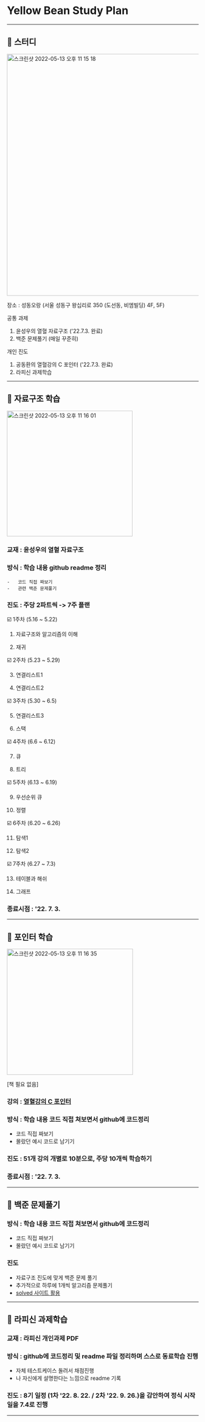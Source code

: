 # Yellow Bean Study Plan
***
##   :book: 스터디

<img width="635" alt="스크린샷 2022-05-13 오후 11 15 18" src="https://user-images.githubusercontent.com/87407504/168302959-b9ef3ffb-c50f-40a2-9adf-53e9ca9bf459.png">


장소 : 성동오랑 (서울 성동구 왕십리로 350 (도선동, 비엠빌딩) 4F, 5F)

공통 과제

1. 윤성우의 열혈 자료구조 ('22.7.3. 완료)
2. 백준 문제풀기 (매일 꾸준히)

개인 진도

1. 공동환의 열혈강의 C 포인터 ('22.7.3. 완료)
2. 라피신 과제학습

----

## :pushpin: 자료구조 학습

<img width="330" alt="스크린샷 2022-05-13 오후 11 16 01" src="https://user-images.githubusercontent.com/87407504/168303106-22e3188d-7cd7-4e36-8f20-215aa50a9054.png">



### 교재 : 윤성우의 열혈 자료구조

### 방식 : 학습 내용 github readme 정리

	-	코드 직접 짜보기
	-	관련 백준 문제풀기

### 진도 : 주당 2파트씩 -> 7주 플랜

:ballot_box_with_check: 1주차 (5.16 ~ 5.22)

1. 자료구조와 알고리즘의 이해

2. 재귀

:ballot_box_with_check: 2주차 (5.23 ~ 5.29)

3. 연결리스트1

4. 연결리스트2

:ballot_box_with_check: 3주차 (5.30 ~ 6.5)

5. 연결리스트3

6. 스택

:ballot_box_with_check: 4주차 (6.6 ~ 6.12)

7. 큐

8. 트리

:ballot_box_with_check: 5주차 (6.13 ~ 6.19)

9. 우선순위 큐

10. 정렬

:ballot_box_with_check: 6주차 (6.20 ~ 6.26)

11. 탐색1

12. 탐색2

:ballot_box_with_check: 7주차 (6.27 ~ 7.3)

13. 테이블과 해쉬

14. 그래프

### 종료시점 : '22. 7. 3.

----

## :pushpin: 포인터 학습


<img width="331" alt="스크린샷 2022-05-13 오후 11 16 35" src="https://user-images.githubusercontent.com/87407504/168303226-e755386f-bc3a-40fc-a03d-7727c5f43cd9.png">


[책 필요 없음]

### 강의 : [열혈강의 C 포인터](https://freelec.co.kr/lecture/%EC%97%B4%ED%98%88%EA%B0%95%EC%9D%98-c-%ED%8F%AC%EC%9D%B8%ED%84%B0/)

### 방식 : 학습 내용 코드 직접 쳐보면서 github에 코드정리

 -	코드 직접 짜보기
 -	몰랐던 예시 코드로 남기기

### 진도 : 51개 강의 개별로 10분으로, 주당 10개씩 학습하기

### 종료시점 : '22. 7. 3.

----

## :pushpin: 백준 문제풀기



### 방식 : 학습 내용 코드 직접 쳐보면서 github에 코드정리

 -	코드 직접 짜보기
 -	몰랐던 예시 코드로 남기기

### 진도 

- 자료구조 진도에 맞게 백준 문제 풀기
- 추가적으로 하루에 1개씩 알고리즘 문제풀기
- [solved 사이트 활용](https://solved.ac/)



----

## :pushpin: 라피신 과제학습



### 교재 : 라피신 개인과제 PDF

### 방식 : github에 코드정리 및 readme 파일 정리하며 스스로 동료학습 진행

 -	자체 테스트케이스 돌려서 채점진행
 -	나 자신에게 설명한다는 느낌으로 readme 기록

### 진도 : 8기 일정 (1차 '22. 8. 22. / 2차 '22. 9. 26.)을 감안하여 정식 시작일을 7.4로 진행

----

